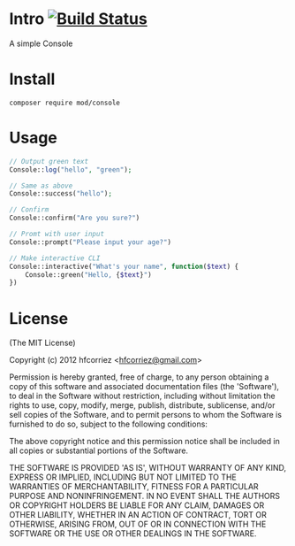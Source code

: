 # Intro [![Build Status](https://travis-ci.org/mod-php/console.png)](https://travis-ci.org/mod-php/console)

A simple Console

# Install

```
composer require mod/console
```

# Usage

```php
// Output green text
Console::log("hello", "green");

// Same as above
Console::success("hello");

// Confirm
Console::confirm("Are you sure?")

// Promt with user input
Console::prompt("Please input your age?")

// Make interactive CLI
Console::interactive("What's your name", function($text) {
    Console::green("Hello, {$text}")
})
```

License
=============

(The MIT License)

Copyright (c) 2012 hfcorriez &lt;hfcorriez@gmail.com&gt;

Permission is hereby granted, free of charge, to any person obtaining
a copy of this software and associated documentation files (the
'Software'), to deal in the Software without restriction, including
without limitation the rights to use, copy, modify, merge, publish,
distribute, sublicense, and/or sell copies of the Software, and to
permit persons to whom the Software is furnished to do so, subject to
the following conditions:

The above copyright notice and this permission notice shall be
included in all copies or substantial portions of the Software.

THE SOFTWARE IS PROVIDED 'AS IS', WITHOUT WARRANTY OF ANY KIND,
EXPRESS OR IMPLIED, INCLUDING BUT NOT LIMITED TO THE WARRANTIES OF
MERCHANTABILITY, FITNESS FOR A PARTICULAR PURPOSE AND NONINFRINGEMENT.
IN NO EVENT SHALL THE AUTHORS OR COPYRIGHT HOLDERS BE LIABLE FOR ANY
CLAIM, DAMAGES OR OTHER LIABILITY, WHETHER IN AN ACTION OF CONTRACT,
TORT OR OTHERWISE, ARISING FROM, OUT OF OR IN CONNECTION WITH THE
SOFTWARE OR THE USE OR OTHER DEALINGS IN THE SOFTWARE.